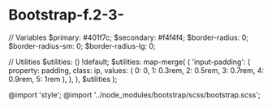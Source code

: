 # Bootstrap-f.2-3-

// Variables
$primary: #401f7c; 
$secondary: #f4f4f4;
$border-radius: 0;
$border-radius-sm: 0;
$border-radius-lg: 0;

// Utilities
$utilities: () !default;
$utilities: map-merge(
    (
        'input-padding': (
            property: padding,
            class: ip, 
            values: (
                0: 0,
                1: 0.3rem,
                2: 0.5rem,
                3: 0.7rem,
                4: 0.9rem,
                5: 1rem
            ),
        ),
    ),
    $utilities
);

@import 'style';
@import '../node_modules/bootstrap/scss/bootstrap.scss';
